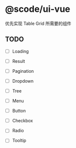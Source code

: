 # @scode/ui-vue

优先实现 Table Grid 所需要的组件

## TODO

+ [ ] Loading
+ [ ] Result
+ [ ] Pagination

+ [ ] Dropdown
+ [ ] Tree
+ [ ] Menu
+ [ ] Button

+ [ ] Checkbox
+ [ ] Radio

+ [ ] Tooltip

